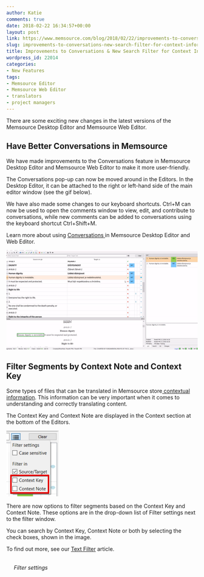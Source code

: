 ```yaml
---
author: Katie
comments: true
date: 2018-02-22 16:34:57+00:00
layout: post
link: https://www.memsource.com/blog/2018/02/22/improvements-to-conversations-new-search-filter-for-context-information/
slug: improvements-to-conversations-new-search-filter-for-context-information
title: Improvements to Conversations & New Search Filter for Context Information
wordpress_id: 22014
categories:
- New Features
tags:
- Memsource Editor
- Memsource Web Editor
- translators
- project managers
---
```


There are some exciting new changes in the latest versions of the Memsource Desktop Editor and Memsource Web Editor.

<!-- more -->




## Have Better Conversations in Memsource


We have made improvements to the Conversations feature in Memsource Desktop Editor and Memsource Web Editor to make it more user-friendly.

The Conversations pop-up can now be moved around in the Editors. In the Desktop Editor, it can be attached to the right or left-hand side of the main editor window (see the gif below). 

We have also made some changes to our keyboard shortcuts. Ctrl+M can now be used to open the comments window to view, edit, and contribute to conversations, while new comments can be added to conversations using the keyboard shortcut Ctrl+Shift+M. 

Learn more about using [Conversations ](https://help.memsource.com/hc/en-us/articles/115003462171-Conversations-in-Memsource-Editors)in Memsource Desktop Editor and Web Editor.

[![](/uploads/2018/02/ezgif.com-video-to-gif-5.gif)](/uploads/2018/02/ezgif.com-video-to-gif-5.gif)




## Filter Segments by Context Note and Context Key


Some types of files that can be translated in Memsource store[ contextual information](https://help.memsource.com/hc/en-us/articles/115003462131-Context-Information-in-Memsource-Editors). This information can be very important when it comes to understanding and correctly translating content. 

The Context Key and Context Note are displayed in the Context section at the bottom of the Editors.

[![](/uploads/2018/02/TE-Filter-by-Context-Information.png)](/uploads/2018/02/TE-Filter-by-Context-Information.png)

There are now options to filter segments based on the Context Key and Context Note. These options are in the drop-down list of Filter settings next to the filter window.

You can search by Context Key, Context Note or both by selecting the check boxes, shown in the image. 

To find out more, see our [Text Filter](https://help.memsource.com/hc/en-us/articles/115003642912-Text-Filter) article.


###### 




######      Filter settings



